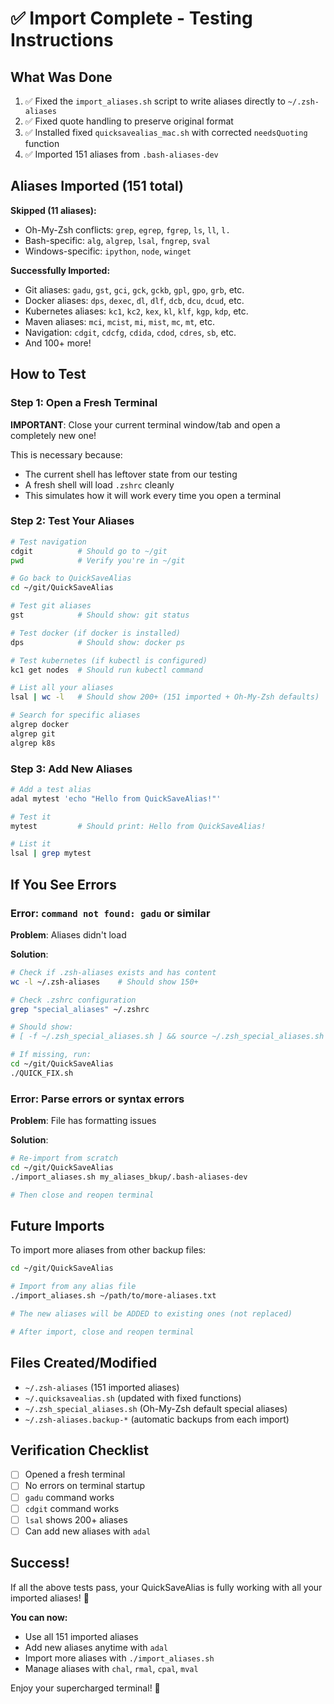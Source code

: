 # ✅ Import Complete - Testing Instructions

## What Was Done

1. ✅ Fixed the `import_aliases.sh` script to write aliases directly to `~/.zsh-aliases`
2. ✅ Fixed quote handling to preserve original format
3. ✅ Installed fixed `quicksavealias_mac.sh` with corrected `needsQuoting` function
4. ✅ Imported 151 aliases from `.bash-aliases-dev`

## Aliases Imported (151 total)

**Skipped (11 aliases):**
- Oh-My-Zsh conflicts: `grep`, `egrep`, `fgrep`, `ls`, `ll`, `l.`
- Bash-specific: `alg`, `algrep`, `lsal`, `fngrep`, `sval`
- Windows-specific: `ipython`, `node`, `winget`

**Successfully Imported:**
- Git aliases: `gadu`, `gst`, `gci`, `gck`, `gckb`, `gpl`, `gpo`, `grb`, etc.
- Docker aliases: `dps`, `dexec`, `dl`, `dlf`, `dcb`, `dcu`, `dcud`, etc.
- Kubernetes aliases: `kc1`, `kc2`, `kex`, `kl`, `klf`, `kgp`, `kdp`, etc.
- Maven aliases: `mci`, `mcist`, `mi`, `mist`, `mc`, `mt`, etc.
- Navigation: `cdgit`, `cdcfg`, `cdida`, `cdod`, `cdres`, `sb`, etc.
- And 100+ more!

## How to Test

### Step 1: Open a Fresh Terminal
**IMPORTANT**: Close your current terminal window/tab and open a completely new one!

This is necessary because:
- The current shell has leftover state from our testing
- A fresh shell will load `.zshrc` cleanly
- This simulates how it will work every time you open a terminal

### Step 2: Test Your Aliases

```bash
# Test navigation
cdgit          # Should go to ~/git
pwd            # Verify you're in ~/git

# Go back to QuickSaveAlias
cd ~/git/QuickSaveAlias

# Test git aliases
gst            # Should show: git status

# Test docker (if docker is installed)
dps            # Should show: docker ps

# Test kubernetes (if kubectl is configured)
kc1 get nodes  # Should run kubectl command

# List all your aliases
lsal | wc -l   # Should show 200+ (151 imported + Oh-My-Zsh defaults)

# Search for specific aliases
algrep docker
algrep git
algrep k8s
```

### Step 3: Add New Aliases

```bash
# Add a test alias
adal mytest 'echo "Hello from QuickSaveAlias!"'

# Test it
mytest         # Should print: Hello from QuickSaveAlias!

# List it
lsal | grep mytest
```

## If You See Errors

### Error: `command not found: gadu` or similar

**Problem**: Aliases didn't load

**Solution**:
```bash
# Check if .zsh-aliases exists and has content
wc -l ~/.zsh-aliases    # Should show 150+

# Check .zshrc configuration
grep "special_aliases" ~/.zshrc

# Should show:
# [ -f ~/.zsh_special_aliases.sh ] && source ~/.zsh_special_aliases.sh

# If missing, run:
cd ~/git/QuickSaveAlias
./QUICK_FIX.sh
```

### Error: Parse errors or syntax errors

**Problem**: File has formatting issues

**Solution**:
```bash
# Re-import from scratch
cd ~/git/QuickSaveAlias
./import_aliases.sh my_aliases_bkup/.bash-aliases-dev

# Then close and reopen terminal
```

## Future Imports

To import more aliases from other backup files:

```bash
cd ~/git/QuickSaveAlias

# Import from any alias file
./import_aliases.sh ~/path/to/more-aliases.txt

# The new aliases will be ADDED to existing ones (not replaced)

# After import, close and reopen terminal
```

## Files Created/Modified

- `~/.zsh-aliases` (151 imported aliases)
- `~/.quicksavealias.sh` (updated with fixed functions)
- `~/.zsh_special_aliases.sh` (Oh-My-Zsh default special aliases)
- `~/.zsh-aliases.backup-*` (automatic backups from each import)

## Verification Checklist

- [ ] Opened a fresh terminal
- [ ] No errors on terminal startup
- [ ] `gadu` command works
- [ ] `cdgit` command works  
- [ ] `lsal` shows 200+ aliases
- [ ] Can add new aliases with `adal`

## Success!

If all the above tests pass, your QuickSaveAlias is fully working with all your imported aliases! 🎉

**You can now:**
- Use all 151 imported aliases
- Add new aliases anytime with `adal`
- Import more aliases with `./import_aliases.sh`
- Manage aliases with `chal`, `rmal`, `cpal`, `mval`

Enjoy your supercharged terminal! 🚀

